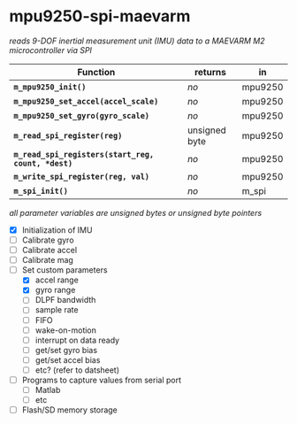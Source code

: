# mpu9250-spi-maevarm
_reads 9-DOF inertial measurement unit (IMU) data to a MAEVARM M2 microcontroller via SPI_

Function | returns | in
-------- | ------- | --
**`m_mpu9250_init()`** | _no_ | mpu9250
**`m_mpu9250_set_accel(accel_scale)`** | _no_ | mpu9250
**`m_mpu9250_set_gyro(gyro_scale)`** | _no_ | mpu9250
**`m_read_spi_register(reg)`** | unsigned byte | mpu9250
**`m_read_spi_registers(start_reg, count, *dest)`** | _no_ | mpu9250
**`m_write_spi_register(reg, val)`** | _no_ | mpu9250
**`m_spi_init()`** | _no_ | m_spi

_all parameter variables are unsigned bytes or unsigned byte pointers_

- [x] Initialization of IMU
- [ ] Calibrate gyro
- [ ] Calibrate accel
- [ ] Calibrate mag
- [ ] Set custom parameters
  - [x] accel range
  - [x] gyro range
  - [ ] DLPF bandwidth
  - [ ] sample rate
  - [ ] FIFO
  - [ ] wake-on-motion
  - [ ] interrupt on data ready
  - [ ] get/set gyro bias
  - [ ] get/set accel bias
  - [ ] etc? (refer to datsheet)
- [ ] Programs to capture values from serial port
  - [ ] Matlab
  - [ ] etc
- [ ] Flash/SD memory storage
